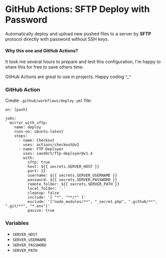 # GitHub Actions: SFTP Deploy with Password

Automatically deploy and upload new pushed files to a server by **SFTP** protocol directly with password without SSH keys.

#### Why this one and GitHub Actions?

It took me several hours to prepare and test this configuration, I'm happy to share this for free to save others time.

GitHub Actions are great to use in projects. Happy coding ^_^

### GitHub Action

Create `.github/workflows/deploy.yml` file:

```
on: [push]

jobs:
  mirror_with_sftp:
    name: deploy
    runs-on: ubuntu-latest
    steps:
      - name: Checkout
        uses: actions/checkout@v2
      - name: FTP Deployer
        uses: sand4rt/ftp-deployer@v1.4
        with:
          sftp: true
          host: ${{ secrets.SERVER_HOST }}
          port: 22
          username: ${{ secrets.SERVER_USERNAME }}
          password: ${{ secrets.SERVER_PASSWORD }}
          remote_folder: ${{ secrets.SERVER_PATH }}
          local_folder: '.'
          cleanup: false
          include: '[ "*", "**/*" ]'
          exclude: '["node_modules/**", "_secret.php", ".github/**", ".git/**", "*.env"]'
          pasive: true
```

### Variables

- `SERVER_HOST`
- `SERVER_USERNAME`
- `SERVER_PASSWORD`
- `SERVER_PATH`
